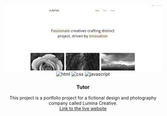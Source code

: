 <div align="center">
  <br />
    <a href="#" target="_blank">
      <img src="images/lumina-creative-cover.png" alt="Project Banner">
    </a>
  
  <br />

  <div>
    <img src="https://img.shields.io/badge/HTML5-E34F26?style=flat&logo=html5&logoColor=white" alt="html" />
    <img src="https://img.shields.io/badge/CSS3-1572B6?style=flat&logo=css3&logoColor=white" alt="css" />
    <img src="https://img.shields.io/badge/JavaScript-F7DF1E?style=flat&logo=javascript&logoColor=black" alt="javascript" />
  </div>

  <h3 align="center">Tutor</h3>

   <div align="center">
     This project is a portfolio project for a fictional design and photography company called Lumina Creative. 
    </div>
    <div align="center">
        <a href="https://luminacreativedesigns.netlify.app/" target="_blank">Link to the live website</a>
    </div>
</div>

